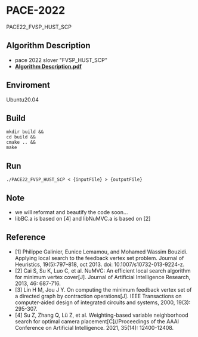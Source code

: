 # PACE-2022
PACE22_FVSP_HUST_SCP

## Algorithm Description
- pace 2022 slover "FVSP_HUST_SCP"
- **[Algorithm Description.pdf](https://github.com/1774150545/PACE-2022/blob/main/doc/Algorithm%20Description.pdf)**

## Enviroment
Ubuntu20.04

## Build
```shell
mkdir build &&
cd build &&
cmake .. &&
make 
```

## Run
```shell
./PACE22_FVSP_HUST_SCP < {inputFile} > {outputFile}
```

## Note
- we will reformat and beautify the code soon...
- libBC.a is based on [4] and libNuMVC.a is based on [2]

## Reference
- [1] Philippe Galinier, Eunice Lemamou, and Mohamed Wassim Bouzidi. Applying local search to the feedback vertex set problem. Journal of Heuristics, 19(5):797–818, oct 2013. doi: 10.1007/s10732-013-9224-z.
- [2] Cai S, Su K, Luo C, et al. NuMVC: An efficient local search algorithm for minimum vertex cover[J]. Journal of Artificial Intelligence Research, 2013, 46: 687-716.
- [3] Lin H M, Jou J Y. On computing the minimum feedback vertex set of a directed graph by contraction operations[J]. IEEE Transactions on computer-aided design of integrated circuits and systems, 2000, 19(3): 295-307.
- [4] Su Z, Zhang Q, Lü Z, et al. Weighting-based variable neighborhood search for optimal camera placement[C]//Proceedings of the AAAI Conference on Artificial Intelligence. 2021, 35(14): 12400-12408.
